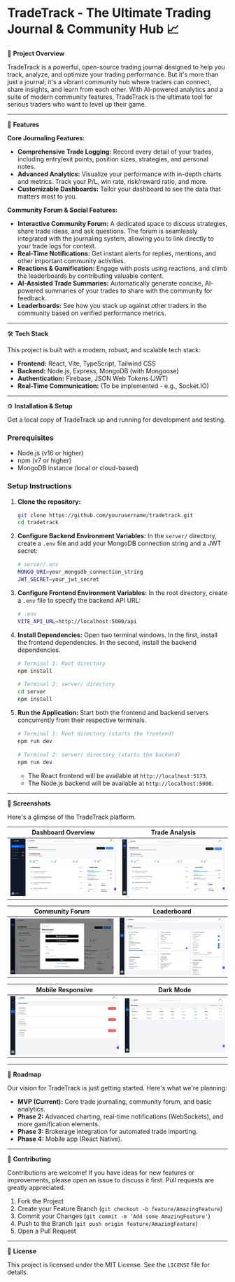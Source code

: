 # TradeTrack - The Ultimate Trading Journal & Community Hub 📈

📖 **Project Overview**

TradeTrack is a powerful, open-source trading journal designed to help you track, analyze, and optimize your trading performance. But it's more than just a journal; it's a vibrant community hub where traders can connect, share insights, and learn from each other. With AI-powered analytics and a suite of modern community features, TradeTrack is the ultimate tool for serious traders who want to level up their game.

---

🚀 **Features**

**Core Journaling Features:**
*   **Comprehensive Trade Logging:** Record every detail of your trades, including entry/exit points, position sizes, strategies, and personal notes.
*   **Advanced Analytics:** Visualize your performance with in-depth charts and metrics. Track your P/L, win rate, risk/reward ratio, and more.
*   **Customizable Dashboards:** Tailor your dashboard to see the data that matters most to you.

**Community Forum & Social Features:**
*   **Interactive Community Forum:** A dedicated space to discuss strategies, share trade ideas, and ask questions. The forum is seamlessly integrated with the journaling system, allowing you to link directly to your trade logs for context.
*   **Real-Time Notifications:** Get instant alerts for replies, mentions, and other important community activities.
*   **Reactions & Gamification:** Engage with posts using reactions, and climb the leaderboards by contributing valuable content.
*   **AI-Assisted Trade Summaries:** Automatically generate concise, AI-powered summaries of your trades to share with the community for feedback.
*   **Leaderboards:** See how you stack up against other traders in the community based on verified performance metrics.

---

🛠 **Tech Stack**

This project is built with a modern, robust, and scalable tech stack:

*   **Frontend:** React, Vite, TypeScript, Tailwind CSS
*   **Backend:** Node.js, Express, MongoDB (with Mongoose)
*   **Authentication:** Firebase, JSON Web Tokens (JWT)
*   **Real-Time Communication:** (To be implemented - e.g., Socket.IO)

---

⚙️ **Installation & Setup**

Get a local copy of TradeTrack up and running for development and testing.

### Prerequisites

*   Node.js (v16 or higher)
*   npm (v7 or higher)
*   MongoDB instance (local or cloud-based)

### Setup Instructions

1.  **Clone the repository:**
    ```bash
    git clone https://github.com/yourusername/tradetrack.git
    cd tradetrack
    ```

2.  **Configure Backend Environment Variables:**
    In the `server/` directory, create a `.env` file and add your MongoDB connection string and a JWT secret:
    ```bash
    # server/.env
    MONGO_URI=your_mongodb_connection_string
    JWT_SECRET=your_jwt_secret
    ```

3.  **Configure Frontend Environment Variables:**
    In the root directory, create a `.env` file to specify the backend API URL:
    ```bash
    # .env
    VITE_API_URL=http://localhost:5000/api
    ```

4.  **Install Dependencies:**
    Open two terminal windows. In the first, install the frontend dependencies. In the second, install the backend dependencies.
    ```bash
    # Terminal 1: Root directory
    npm install
    ```
    ```bash
    # Terminal 2: server/ directory
    cd server
    npm install
    ```

5.  **Run the Application:**
    Start both the frontend and backend servers concurrently from their respective terminals.
    ```bash
    # Terminal 1: Root directory (starts the frontend)
    npm run dev
    ```
    ```bash
    # Terminal 2: server/ directory (starts the backend)
    npm run dev
    ```

    *   The React frontend will be available at `http://localhost:5173`.
    *   The Node.js backend will be available at `http://localhost:5000`.

---

📸 **Screenshots**

Here's a glimpse of the TradeTrack platform.

| Dashboard Overview | Trade Analysis |
| :---: | :---: |
| <img src="public/assets/1.png" width="400"> | <img src="public/assets/2.png" width="400"> |

| Community Forum | Leaderboard |
| :---: | :---: |
| <img src="public/assets/3.png" width="400"> | <img src="public/assets/4.png" width="400"> |

| Mobile Responsive | Dark Mode |
| :---: | :---: |
| <img src="public/assets/5.png" width="400"> | <img src="public/assets/6.png" width="400"> |

---

📅 **Roadmap**

Our vision for TradeTrack is just getting started. Here's what we're planning:

*   **MVP (Current):** Core trade journaling, community forum, and basic analytics.
*   **Phase 2:** Advanced charting, real-time notifications (WebSockets), and more gamification elements.
*   **Phase 3:** Brokerage integration for automated trade importing.
*   **Phase 4:** Mobile app (React Native).

---

🤝 **Contributing**

Contributions are welcome! If you have ideas for new features or improvements, please open an issue to discuss it first. Pull requests are greatly appreciated.

1.  Fork the Project
2.  Create your Feature Branch (`git checkout -b feature/AmazingFeature`)
3.  Commit your Changes (`git commit -m 'Add some AmazingFeature'`)
4.  Push to the Branch (`git push origin feature/AmazingFeature`)
5.  Open a Pull Request

---

📜 **License**

This project is licensed under the MIT License. See the `LICENSE` file for details.
